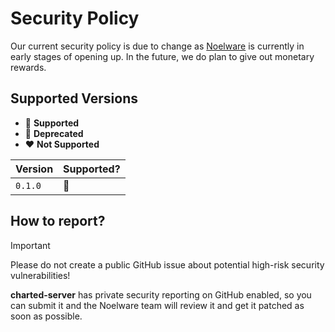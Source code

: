 # Security Policy

Our current security policy is due to change as [Noelware](https://noelware.org) is currently in early stages of opening up. In the future, we do plan to give out monetary rewards.

## Supported Versions

-   💚 **Supported**
-   💛 **Deprecated**
-   ❤️ **Not Supported**

| Version                                       | Supported? |
| --------------------------------------------- | ---------- |
| `0.1.0`                                       | 💚         |

## How to report?

> [!IMPORTANT]
> Please do not create a public GitHub issue about potential high-risk security vulnerabilities!

**charted-server** has private security reporting on GitHub enabled, so you can submit it and the Noelware team will review it and get it patched as soon as possible.
